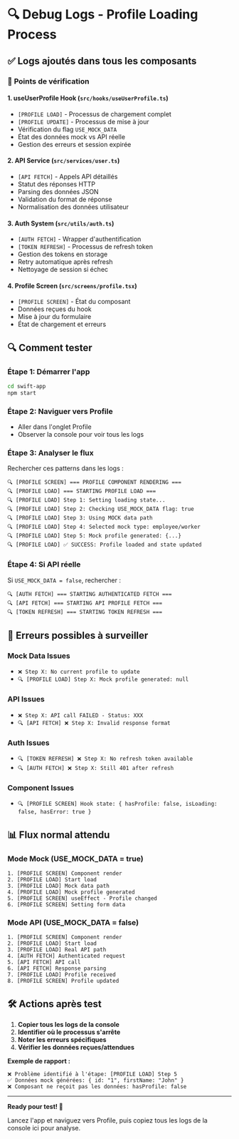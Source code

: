 # 🔍 Debug Logs - Profile Loading Process

## ✅ **Logs ajoutés dans tous les composants**

### 🎯 **Points de vérification**

#### **1. useUserProfile Hook** (`src/hooks/useUserProfile.ts`)
- `[PROFILE LOAD]` - Processus de chargement complet
- `[PROFILE UPDATE]` - Processus de mise à jour
- Vérification du flag `USE_MOCK_DATA`
- État des données mock vs API réelle
- Gestion des erreurs et session expirée

#### **2. API Service** (`src/services/user.ts`)
- `[API FETCH]` - Appels API détaillés
- Statut des réponses HTTP
- Parsing des données JSON
- Validation du format de réponse
- Normalisation des données utilisateur

#### **3. Auth System** (`src/utils/auth.ts`)
- `[AUTH FETCH]` - Wrapper d'authentification
- `[TOKEN REFRESH]` - Processus de refresh token
- Gestion des tokens en storage
- Retry automatique après refresh
- Nettoyage de session si échec

#### **4. Profile Screen** (`src/screens/profile.tsx`)
- `[PROFILE SCREEN]` - État du composant
- Données reçues du hook
- Mise à jour du formulaire
- État de chargement et erreurs

## 🔍 **Comment tester**

### **Étape 1: Démarrer l'app**
```bash
cd swift-app
npm start
```

### **Étape 2: Naviguer vers Profile**
- Aller dans l'onglet Profile
- Observer la console pour voir tous les logs

### **Étape 3: Analyser le flux**
Rechercher ces patterns dans les logs :

```
🔍 [PROFILE SCREEN] === PROFILE COMPONENT RENDERING ===
🔍 [PROFILE LOAD] === STARTING PROFILE LOAD ===
🔍 [PROFILE LOAD] Step 1: Setting loading state...
🔍 [PROFILE LOAD] Step 2: Checking USE_MOCK_DATA flag: true
🔍 [PROFILE LOAD] Step 3: Using MOCK data path
🔍 [PROFILE LOAD] Step 4: Selected mock type: employee/worker
🔍 [PROFILE LOAD] Step 5: Mock profile generated: {...}
🔍 [PROFILE LOAD] ✅ SUCCESS: Profile loaded and state updated
```

### **Étape 4: Si API réelle**
Si `USE_MOCK_DATA = false`, rechercher :

```
🔍 [AUTH FETCH] === STARTING AUTHENTICATED FETCH ===
🔍 [API FETCH] === STARTING API PROFILE FETCH ===
🔍 [TOKEN REFRESH] === STARTING TOKEN REFRESH ===
```

## 🚨 **Erreurs possibles à surveiller**

### **Mock Data Issues**
- `❌ Step X: No current profile to update`
- `🔍 [PROFILE LOAD] Step X: Mock profile generated: null`

### **API Issues**  
- `❌ Step X: API call FAILED - Status: XXX`
- `🔍 [API FETCH] ❌ Step X: Invalid response format`

### **Auth Issues**
- `🔍 [TOKEN REFRESH] ❌ Step X: No refresh token available`
- `🔍 [AUTH FETCH] ❌ Step X: Still 401 after refresh`

### **Component Issues**
- `🔍 [PROFILE SCREEN] Hook state: { hasProfile: false, isLoading: false, hasError: true }`

## 📊 **Flux normal attendu**

### **Mode Mock (USE_MOCK_DATA = true)**
```
1. [PROFILE SCREEN] Component render
2. [PROFILE LOAD] Start load
3. [PROFILE LOAD] Mock data path
4. [PROFILE LOAD] Mock profile generated
5. [PROFILE SCREEN] useEffect - Profile changed
6. [PROFILE SCREEN] Setting form data
```

### **Mode API (USE_MOCK_DATA = false)**
```
1. [PROFILE SCREEN] Component render  
2. [PROFILE LOAD] Start load
3. [PROFILE LOAD] Real API path
4. [AUTH FETCH] Authenticated request
5. [API FETCH] API call
6. [API FETCH] Response parsing
7. [PROFILE LOAD] Profile received
8. [PROFILE SCREEN] Profile updated
```

## 🛠️ **Actions après test**

1. **Copier tous les logs de la console**
2. **Identifier où le processus s'arrête**
3. **Noter les erreurs spécifiques**
4. **Vérifier les données reçues/attendues**

**Exemple de rapport :**
```
❌ Problème identifié à l'étape: [PROFILE LOAD] Step 5
✅ Données mock générées: { id: "1", firstName: "John" }
❌ Composant ne reçoit pas les données: hasProfile: false
```

---

**Ready pour test! 🧪**

Lancez l'app et naviguez vers Profile, puis copiez tous les logs de la console ici pour analyse.